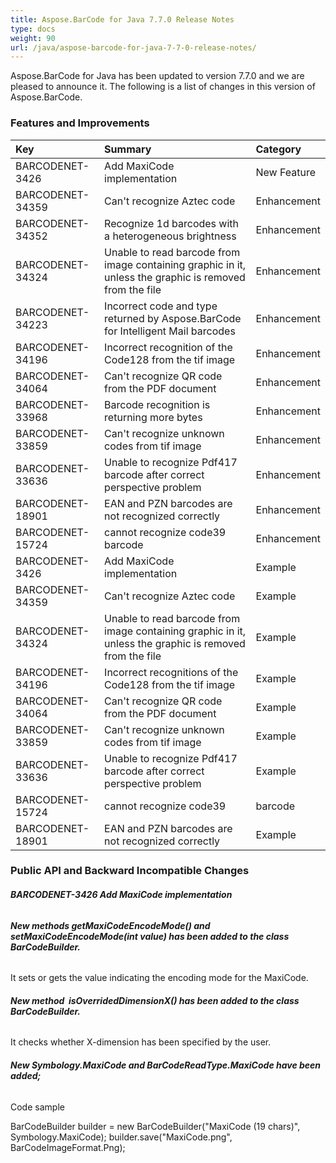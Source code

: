 ```yaml
---
title: Aspose.BarCode for Java 7.7.0 Release Notes
type: docs
weight: 90
url: /java/aspose-barcode-for-java-7-7-0-release-notes/
---
```


Aspose.BarCode for Java has been updated to version 7.7.0 and we are pleased to announce it.
The following is a list of changes in this version of Aspose.BarCode.
### **Features and Improvements**

|**Key** |**Summary** |**Category** |
| :- | :- | :- |
|BARCODENET-3426 |Add MaxiCode implementation |New Feature |
|BARCODENET-34359 |Can't recognize Aztec code |Enhancement |
|BARCODENET-34352 |Recognize 1d barcodes with a heterogeneous brightness |Enhancement |
|BARCODENET-34324 |Unable to read barcode from image containing graphic in it, unless the graphic is removed from the file |Enhancement |
|BARCODENET-34223 |Incorrect code and type returned by Aspose.BarCode for Intelligent Mail barcodes |Enhancement |
|BARCODENET-34196 |Incorrect recognition of the Code128 from the tif image |Enhancement |
|BARCODENET-34064 |Can't recognize QR code from the PDF document |Enhancement |
|BARCODENET-33968 |Barcode recognition is returning more bytes |Enhancement |
|BARCODENET-33859 |Can't recognize unknown codes from tif image |Enhancement |
|BARCODENET-33636 |Unable to recognize Pdf417 barcode after correct perspective problem |Enhancement |
|BARCODENET-18901 |EAN and PZN barcodes are not recognized correctly |Enhancement |
|BARCODENET-15724 |cannot recognize code39 barcode |Enhancement |
|BARCODENET-3426 |Add MaxiCode implementation |Example |
|BARCODENET-34359 |Can't recognize Aztec code |Example |
|BARCODENET-34324 |Unable to read barcode from image containing graphic in it, unless the graphic is removed from the file |Example |
|BARCODENET-34196 |Incorrect recognitions of the Code128 from the tif image |Example |
|BARCODENET-34064 |Can't recognize QR code from the PDF document |Example |
|BARCODENET-33859 |Can't recognize unknown codes from tif image |Example |
|BARCODENET-33636 |Unable to recognize Pdf417 barcode after correct perspective problem |Example |
|BARCODENET-15724 |cannot recognize code39|barcode|
|BARCODENET-18901 |EAN and PZN barcodes are not recognized correctly |Example |
### **Public API and Backward Incompatible Changes**
###### **BARCODENET-3426 Add MaxiCode implementation**
###### **New methods getMaxiCodeEncodeMode() and setMaxiCodeEncodeMode(int value) has been added to the class BarCodeBuilder.**
It sets or gets the value indicating the encoding mode for the MaxiCode.


###### **New method  isOverridedDimensionX() has been added to the class BarCodeBuilder.**
It checks whether X-dimension has been specified by the user.

###### **New Symbology.MaxiCode and BarCodeReadType.MaxiCode have been added;**
Code sample

BarCodeBuilder builder = new BarCodeBuilder("MaxiCode (19 chars)", Symbology.MaxiCode);
builder.save("MaxiCode.png", BarCodeImageFormat.Png);
